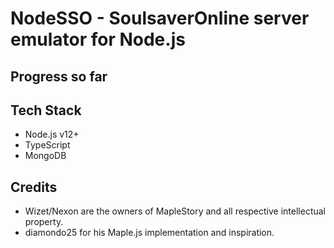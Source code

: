 # NodeSSO - SoulsaverOnline server emulator for Node.js

## Progress so far
## Tech Stack

- Node.js v12+
- TypeScript
- MongoDB

## Credits

- Wizet/Nexon are the owners of MapleStory and all respective intellectual property.
- diamondo25 for his Maple.js implementation and inspiration.


